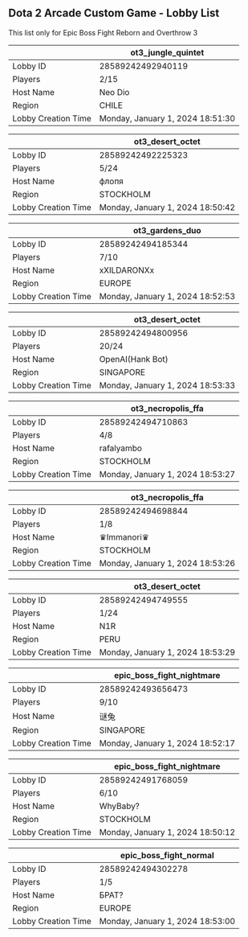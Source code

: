 ## Dota 2 Arcade Custom Game - Lobby List

This list only for Epic Boss Fight Reborn and Overthrow 3

|  | ot3_jungle_quintet |
| ------ | ------ |
| Lobby ID | 28589242492940119 |
| Players | 2/15 |
| Host Name | Neo Dio |
| Region | CHILE |
| Lobby Creation Time | Monday, January 1, 2024 18:51:30 |


|  | ot3_desert_octet |
| ------ | ------ |
| Lobby ID | 28589242492225323 |
| Players | 5/24 |
| Host Name | флопя |
| Region | STOCKHOLM |
| Lobby Creation Time | Monday, January 1, 2024 18:50:42 |


|  | ot3_gardens_duo |
| ------ | ------ |
| Lobby ID | 28589242494185344 |
| Players | 7/10 |
| Host Name | xXILDARONXx |
| Region | EUROPE |
| Lobby Creation Time | Monday, January 1, 2024 18:52:53 |


|  | ot3_desert_octet |
| ------ | ------ |
| Lobby ID | 28589242494800956 |
| Players | 20/24 |
| Host Name | OpenAI(Hank Bot) |
| Region | SINGAPORE |
| Lobby Creation Time | Monday, January 1, 2024 18:53:33 |


|  | ot3_necropolis_ffa |
| ------ | ------ |
| Lobby ID | 28589242494710863 |
| Players | 4/8 |
| Host Name | rafalyambo |
| Region | STOCKHOLM |
| Lobby Creation Time | Monday, January 1, 2024 18:53:27 |


|  | ot3_necropolis_ffa |
| ------ | ------ |
| Lobby ID | 28589242494698844 |
| Players | 1/8 |
| Host Name | ♛Immanori♛ |
| Region | STOCKHOLM |
| Lobby Creation Time | Monday, January 1, 2024 18:53:26 |


|  | ot3_desert_octet |
| ------ | ------ |
| Lobby ID | 28589242494749555 |
| Players | 1/24 |
| Host Name | N1R |
| Region | PERU |
| Lobby Creation Time | Monday, January 1, 2024 18:53:29 |


|  | epic_boss_fight_nightmare |
| ------ | ------ |
| Lobby ID | 28589242493656473 |
| Players | 9/10 |
| Host Name | 谜兔 |
| Region | SINGAPORE |
| Lobby Creation Time | Monday, January 1, 2024 18:52:17 |


|  | epic_boss_fight_nightmare |
| ------ | ------ |
| Lobby ID | 28589242491768059 |
| Players | 6/10 |
| Host Name | WhyBaby? |
| Region | STOCKHOLM |
| Lobby Creation Time | Monday, January 1, 2024 18:50:12 |


|  | epic_boss_fight_normal |
| ------ | ------ |
| Lobby ID | 28589242494302278 |
| Players | 1/5 |
| Host Name | БРАТ? |
| Region | EUROPE |
| Lobby Creation Time | Monday, January 1, 2024 18:53:00 |


